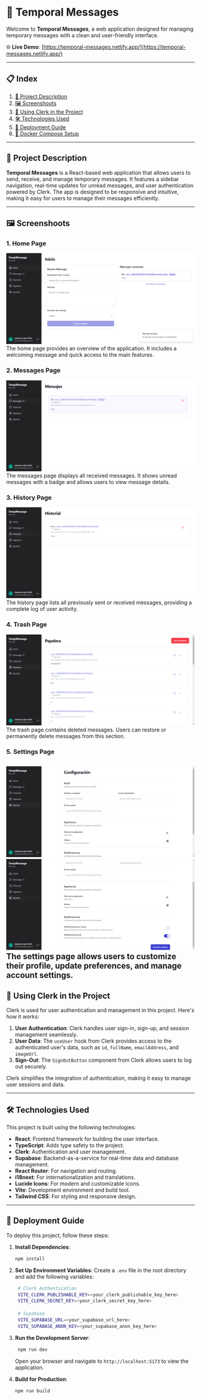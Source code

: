 # 📨 Temporal Messages

Welcome to **Temporal Messages**, a web application designed for managing temporary messages with a clean and user-friendly interface.

🌐 **Live Demo**: [https://temporal-messages.netlify.app/](https://temporal-messages.netlify.app/)

---

## 📋 Index

1. [📖 Project Description](#-project-description)
2. [🖼️ Screenshoots](#-screenshoots)
3. [🔑 Using Clerk in the Project](#-using-clerk-in-the-project)
4. [🛠️ Technologies Used](#️-technologies-used)
5. [🚀 Deployment Guide](#-deployment-guide)
6. [🐳 Docker Compose Setup](#-docker-compose-setup)

---

## 📖 Project Description

**Temporal Messages** is a React-based web application that allows users to send, receive, and manage temporary messages. It features a sidebar navigation, real-time updates for unread messages, and user authentication powered by Clerk. The app is designed to be responsive and intuitive, making it easy for users to manage their messages efficiently.

---

## 🖼️ Screenshoots

### 1. **Home Page**
![Home Page](./screenshoots/Home-receive-a-message.png)
The home page provides an overview of the application. It includes a welcoming message and quick access to the main features.

### 2. **Messages Page**
![Messages Page](./screenshoots/messages-screen.png)
The messages page displays all received messages. It shows unread messages with a badge and allows users to view message details.

### 3. **History Page**
![History Page](./screenshoots/history-screen.png)
The history page lists all previously sent or received messages, providing a complete log of user activity.

### 4. **Trash Page**
![Trash Page](./screenshoots/trash-screen.png)
The trash page contains deleted messages. Users can restore or permanently delete messages from this section.

### 5. **Settings Page**
![Settings Page](./screenshoots/settings-screen-1.png)
![Settings Page](./screenshoots/settings-screen-2.png)
The settings page allows users to customize their profile, update preferences, and manage account settings.
---

## 🔑 Using Clerk in the Project

Clerk is used for user authentication and management in this project. Here's how it works:

1. **User Authentication**: Clerk handles user sign-in, sign-up, and session management seamlessly.
2. **User Data**: The `useUser` hook from Clerk provides access to the authenticated user's data, such as `id`, `fullName`, `emailAddress`, and `imageUrl`.
3. **Sign-Out**: The `SignOutButton` component from Clerk allows users to log out securely.

Clerk simplifies the integration of authentication, making it easy to manage user sessions and data.

---

## 🛠️ Technologies Used

This project is built using the following technologies:

- **React**: Frontend framework for building the user interface.
- **TypeScript**: Adds type safety to the project.
- **Clerk**: Authentication and user management.
- **Supabase**: Backend-as-a-service for real-time data and database management.
- **React Router**: For navigation and routing.
- **i18next**: For internationalization and translations.
- **Lucide Icons**: For modern and customizable icons.
- **Vite**: Development environment and build tool.
- **Tailwind CSS**: For styling and responsive design.

---

## 🚀 Deployment Guide

To deploy this project, follow these steps:

1. **Install Dependencies**:
   ```bash
   npm install
    ```
   
2. **Set Up Environment Variables**:
   Create a `.env` file in the root directory and add the following variables:
   ```bash
    # Clerk Authentication
    VITE_CLERK_PUBLISHABLE_KEY=<your_clerk_publishable_key_here>
    VITE_CLERK_SECRET_KEY=<your_clerk_secret_key_here>
    
    # Supabase
    VITE_SUPABASE_URL=<your_supabase_url_here>
    VITE_SUPABASE_ANON_KEY=<your_supabase_anon_key_here>
   
3. **Run the Development Server**:
   ```bash
    npm run dev
    ```
    Open your browser and navigate to `http://localhost:5173` to view the application.
4. **Build for Production**:
   ```bash
   npm run build
   ```